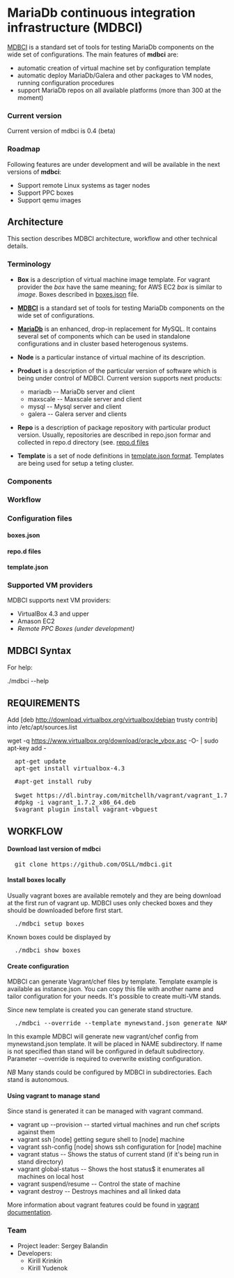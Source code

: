 # MariaDb continuous integration infrastructure (MDBCI)

[MDBCI](https://github.com/OSLL/mdbci) is a standard set of tools for testing MariaDb components on the wide set of configurations. The main features of **mdbci** are:

* automatic creation of virtual machine set by configuration template
* automatic deploy MariaDb/Galera and other packages to VM nodes, running configuration procedures
* support MariaDb repos on all available platforms (more than 300 at the moment)

### Current version

Current version of mdbci is 0.4 (beta)

### Roadmap

Following features are under development and will be available in the next versions of **mdbci**:

* Support remote Linux systems as tager nodes
* Support PPC boxes
* Support qemu images

## Architecture

This section describes MDBCI architecture, workflow and other technical details.

### Terminology

* **Box** is a description of virtual machine image template. For vagrant provider the _box_ have the same meaning; for AWS EC2 _box_ is similar to _image_. Boxes described in [boxes.json](#boxesjson) file.

* **[MDBCI](https://github.com/OSLL/mdbci)** is a standard set of tools for testing MariaDb components on the wide set of configurations.

* **[MariaDb](http://mariadb.org)** is an enhanced, drop-in replacement for MySQL. It contains several set of components which can be used in standalone configurations and in cluster based heterogenous systems. 

* **Node** is a particular instance of virtual machine of its description.

* **Product** is a description of the particular version of software which is being under control of MDBCI. Current version supports next products:
  * mariadb -- MariaDb server and client
  * maxscale -- Maxscale server and client
  * mysql -- Mysql server and client
  * galera -- Galera server and clients
  
* **Repo** is a description of package repository with particular product version. Usually, repositories are described in repo.json formar and collected in repo.d directory (see. [repo.d files](#repod-files)

* **Template** is a set of node definitions in [template.json format](#templatejson). Templates are being used for setup a teting cluster.

### Components 

### Workflow

### Configuration files

#### boxes.json

#### repo.d files

#### template.json

### Supported VM providers

MDBCI supports next VM providers:

* VirtualBox 4.3 and upper
* Amason EC2
* _Remote PPC Boxes (under development)_

## MDBCI Syntax

For help:

  ./mdbci --help
  
## REQUIREMENTS
Add [deb http://download.virtualbox.org/virtualbox/debian trusty contrib] into /etc/apt/sources.list

wget -q https://www.virtualbox.org/download/oracle_vbox.asc -O- | sudo apt-key add -

<pre>
  apt-get update
  apt-get install virtualbox-4.3
</pre>

  
<pre>
  #apt-get install ruby
  
  $wget https://dl.bintray.com/mitchellh/vagrant/vagrant_1.7.2_x86_64.deb
  #dpkg -i vagrant_1.7.2_x86_64.deb
  $vagrant plugin install vagrant-vbguest
</pre>

## WORKFLOW

#### Download last version of mdbci

<pre>
  git clone https://github.com/OSLL/mdbci.git
</pre>

#### Install boxes locally

Usually vagrant boxes are available remotely and they are being download at the first run of vagrant up. MDBCI uses only checked boxes and they should be downloaded before first start.

<pre>
  ./mdbci setup boxes
</pre>

Known boxes could be displayed by 

<pre>
  ./mdbci show boxes
</pre>


#### Create configuration

MDBCI can generate Vagrant/chef files by template. Template example is available as instance.json. You can copy this file with another name and tailor configuration for your needs. It's possible to create multi-VM stands.

Since new template is created you can generate stand structure.

<pre>
  ./mdbci --override --template mynewstand.json generate NAME
</pre>

In this example MDBCI will generate new vagrant/chef config from mynewstand.json template. It will be placed in NAME subdirectory. If name is not specified than stand will be configured in default subdirectory. Parameter --override is required to overwrite existing configuration.

*NB* Many stands could be configured by MDBCI in subdirectories. Each stand is autonomous.

#### Using vagrant to manage stand

Since stand is generated it can be managed with vagrant command. 

* vagrant up --provision  -- started virtual machines and run chef scripts against them
* vagrant ssh [node] getting segure shell to [node] machine
* vagrant ssh-config [node] shows ssh configuration for [node] machine
* vagrant status -- Shows the status of current stand (if it's being run in stand directory)
* vagrant global-status -- Shows the host status$ it enumerates all machines on local host
* vagrant suspend/resume -- Control the state of machine
* vagrant destroy -- Destroys machines and all linked data

More information about vagrant features could be found in [vagrant documentation](https://docs.vagrantup.com/v2/). 

### Team

* Project leader: Sergey Balandin
* Developers:
  * Kirill Krinkin
  * Kirill Yudenok
   
   



  

